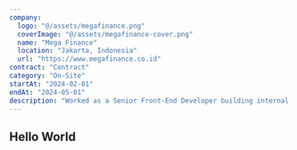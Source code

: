 ```yaml
---
company:
  logo: "@/assets/megafinance.png"
  coverImage: "@/assets/megafinance-cover.png"
  name: "Mega Finance"
  location: "Jakarta, Indonesia"
  url: "https://www.megafinance.co.id"
contract: "Contract"
category: "On-Site"
startAt: "2024-02-01"
endAt: "2024-05-01"
description: "Worked as a Senior Front-End Developer building internal company systems using ASP.NET C# and React.js, utilized Microsoft SQL Server and GitLab, organized team communication with the Product Manager through SDLC Kanban, and migrated React.js to TypeScript."
---
```


## Hello World